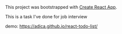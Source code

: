 This project was bootstrapped with [Create React App](https://github.com/facebook/create-react-app).

This is a task I've done for job interview

demo:
https://adica.github.io/react-todo-list/
